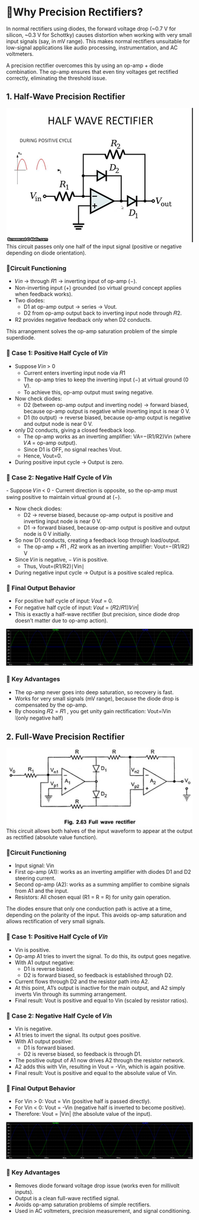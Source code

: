 # 🔹Why Precision Rectifiers?

In normal rectifiers using diodes, the forward voltage drop (~0.7 V for silicon, ~0.3 V for Schottky) causes distortion when working with very small input signals (say, in mV range).
This makes normal rectifiers unsuitable for low-signal applications like audio processing, instrumentation, and AC voltmeters.

A precision rectifier overcomes this by using an op-amp + diode combination. The op-amp ensures that even tiny voltages get rectified correctly, eliminating the threshold issue.

## 1. Half-Wave Precision Rectifier
![alt text](https://github.com/AyushD15/Precision-Rectifier/blob/main/Precision-Half-Wave-Rectifier.jpg)
This circuit passes only one half of the input signal (positive or negative depending on diode orientation).

### 🔹Circuit Functioning
- 𝑉𝑖𝑛 → through 𝑅1 → inverting input of op-amp (−).
- Non-inverting input (+) grounded (so virtual ground concept applies when feedback works).
- Two diodes:
    - D1 at op-amp output → series → Vout.
    - D2 from op-amp output back to inverting input node through 𝑅2.
- R2 provides negative feedback only when D2 conducts.

This arrangement solves the op-amp saturation problem of the simple superdiode.

###  🔹 Case 1: Positive Half Cycle of 𝑉𝑖𝑛
- Suppose 𝑉𝑖𝑛 > 0
    - Current enters inverting input node via 𝑅1
    - The op-amp tries to keep the inverting input (−) at virtual ground (0 V).
    - To achieve this, op-amp output must swing negative.
- Now check diodes:
    - D2 (between op-amp output and inverting node) → forward biased, because op-amp output is negative while inverting input is near 0 V.
    - D1 (to output) → reverse biased, because op-amp output is negative and output node is near 0 V.
- only D2 conducts, giving a closed feedback loop.
    - The op-amp works as an inverting amplifier:
               VA​=−(R1/​R2)​​Vin​
      (where 𝑉𝐴 = op-amp output).  
    - Since D1 is OFF, no signal reaches Vout.
    - Hence, Vout​=0.
- During positive input cycle → Output is zero.

### 🔹 Case 2: Negative Half Cycle of 𝑉𝑖n
​- Suppose 𝑉𝑖𝑛 < 0
    - Current direction is opposite, so the op-amp must swing positive to maintain virtual ground at (−).
- Now check diodes:
    - D2 → reverse biased, because op-amp output is positive and inverting input node is near 0 V.
    - D1 → forward biased, because op-amp output is positive and output node is 0 V initially.
- So now D1 conducts, creating a feedback loop through load/output.
    - The op-amp + 𝑅1 , 𝑅2 work as an inverting amplifier:
               Vout​=−(R1/​R2)​​V
- Since 𝑉𝑖𝑛 is negative, − 𝑉𝑖𝑛 is positive.
    - Thus, Vout​=(R1/​R2​​)∣Vin​∣
- During negative input cycle → Output is a positive scaled replica.

### 🔹 Final Output Behavior
- For positive half cycle of input: 𝑉𝑜𝑢𝑡 = 0.
- For negative half cycle of input: 𝑉𝑜𝑢𝑡 = (𝑅2/𝑅1)∣𝑉𝑖𝑛|	​
- This is exactly a half-wave rectifier (but precision, since diode drop doesn’t matter due to op-amp action).

![alt text](https://github.com/AyushD15/Precision-Rectifier/blob/main/Half%20Wave%20Precision%20Rectifier/plot.png)

### 🔹 Key Advantages
- The op-amp never goes into deep saturation, so recovery is fast.
- Works for very small signals (mV range), because the diode drop is compensated by the op-amp.
- By choosing 𝑅2 = 𝑅1 , you get unity gain rectification:
               Vout​=∣Vin​∣(only negative half)

## 2. Full-Wave Precision Rectifier
![alt text](https://github.com/AyushD15/Precision-Rectifier/blob/main/Precision-Full-Wave-Rectifier.jpg)
This circuit allows both halves of the input waveform to appear at the output as rectified (absolute value function).

### 🔹Circuit Functioning
- Input signal: Vin
- First op-amp (A1): works as an inverting amplifier with diodes D1 and D2 steering current.
- Second op-amp (A2): works as a summing amplifier to combine signals from A1 and the input.
- Resistors: All chosen equal (R1 = R = R) for unity gain operation.

The diodes ensure that only one conduction path is active at a time, depending on the polarity of the input. This avoids op-amp saturation and allows rectification of very small signals.

###  🔹 Case 1: Positive Half Cycle of 𝑉𝑖𝑛
- Vin is positive.
- Op-amp A1 tries to invert the signal. To do this, its output goes negative.
- With A1 output negative:
     - D1 is reverse biased.
     - D2 is forward biased, so feedback is established through D2.
- Current flows through D2 and the resistor path into A2.
- At this point, A1’s output is inactive for the main output, and A2 simply inverts Vin through its summing arrangement.
- Final result: Vout is positive and equal to Vin (scaled by resistor ratios).

### 🔹 Case 2: Negative Half Cycle of 𝑉𝑖n
- Vin is negative.
- A1 tries to invert the signal. Its output goes positive.
- With A1 output positive:
     - D1 is forward biased.
     - D2 is reverse biased, so feedback is through D1.
- The positive output of A1 now drives A2 through the resistor network.
- A2 adds this with Vin, resulting in Vout = -Vin, which is again positive.
- Final result: Vout is positive and equal to the absolute value of Vin.

### 🔹 Final Output Behavior
- For Vin > 0: Vout = Vin (positive half is passed directly).
- For Vin < 0: Vout = -Vin (negative half is inverted to become positive).
- Therefore: Vout = |Vin| (the absolute value of the input).

![alt text](https://github.com/AyushD15/Precision-Rectifier/blob/main/Full%20Wave%20Precision%20Rectifier/plot.png)

### 🔹 Key Advantages
- Removes diode forward voltage drop issue (works even for millivolt inputs).
- Output is a clean full-wave rectified signal.
- Avoids op-amp saturation problems of simple rectifiers.
- Used in AC voltmeters, precision measurement, and signal conditioning.

